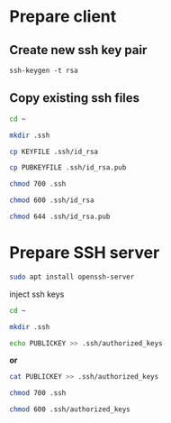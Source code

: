 # Prepare client

## Create new ssh key pair

```
ssh-keygen -t rsa
```

## Copy existing ssh files

```bash
cd ~
```

```bash
mkdir .ssh
```

```bash
cp KEYFILE .ssh/id_rsa
```

```bash
cp PUBKEYFILE .ssh/id_rsa.pub
```

```bash
chmod 700 .ssh
```

```bash
chmod 600 .ssh/id_rsa
```

```bash
chmod 644 .ssh/id_rsa.pub
```

# Prepare SSH server

```bash
sudo apt install openssh-server
```

inject ssh keys

```bash
cd ~
```

```bash
mkdir .ssh
```

```bash
echo PUBLICKEY >> .ssh/authorized_keys
```

**or**

```bash
cat PUBLICKEY >> .ssh/authorized_keys
```

```bash
chmod 700 .ssh
```

```bash
chmod 600 .ssh/authorized_keys
```

